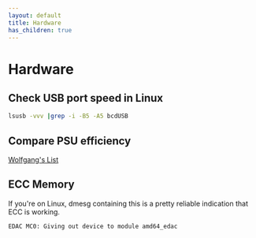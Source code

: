 ```yaml
---
layout: default
title: Hardware
has_children: true
---
```


# Hardware

## Check USB port speed in Linux

```bash
lsusb -vvv |grep -i -B5 -A5 bcdUSB
```

## Compare PSU efficiency

[Wolfgang's List](https://docs.google.com/spreadsheets/d/1TnPx1h-nUKgq3MFzwl-OOIsuX_JSIurIq3JkFZVMUas/edit#gid=110239702)


## ECC Memory

If you're on Linux, dmesg containing this is a pretty reliable indication that ECC is working.

`EDAC MC0: Giving out device to module amd64_edac`
